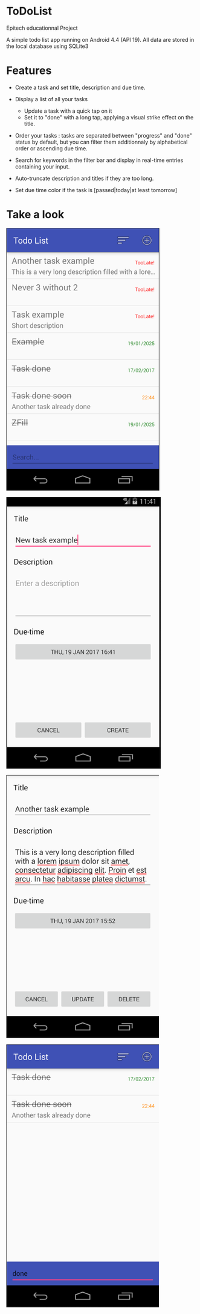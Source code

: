 # ToDoList
Epitech educationnal Project

A simple todo list app running on Android 4.4 (API 19). All data are stored in the local database using SQLite3

# Features
- Create a task and set title, description and due time.

- Display a list of all your tasks
  - Update a task with a quick tap on it
  - Set it to "done" with a long tap, applying a visual strike effect on the title.
  
- Order your tasks : tasks are separated between "progress" and "done" status by default, but you can filter them additionnaly by alphabetical order or ascending due time.

- Search for keywords in the filter bar and display in real-time entries containing your input.

- Auto-truncate description and titles if they are too long.

- Set due time color if the task is [passed|today|at least tomorrow]

# Take a look

![List Activity](/ReadmeScreenshots/List.png?raw=true "Display tasks stored in the database")

![Create Activity](/ReadmeScreenshots/Create.png?raw=true "Create a new task")

![Update Activity](/ReadmeScreenshots/Update.png?raw=true "Update/delete an existing task")

![Filter bar](/ReadmeScreenshots/Filter.png?raw=true "Search tasks with keywords")



